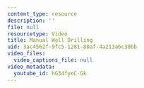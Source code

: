 ```yaml
---
content_type: resource
description: ''
file: null
resourcetype: Video
title: Manual Well Drilling
uid: 3ac4562f-9fc5-1281-80af-4a213a6c30bb
video_files:
  video_captions_file: null
video_metadata:
  youtube_id: hG34fyeC-Gk
---
```


